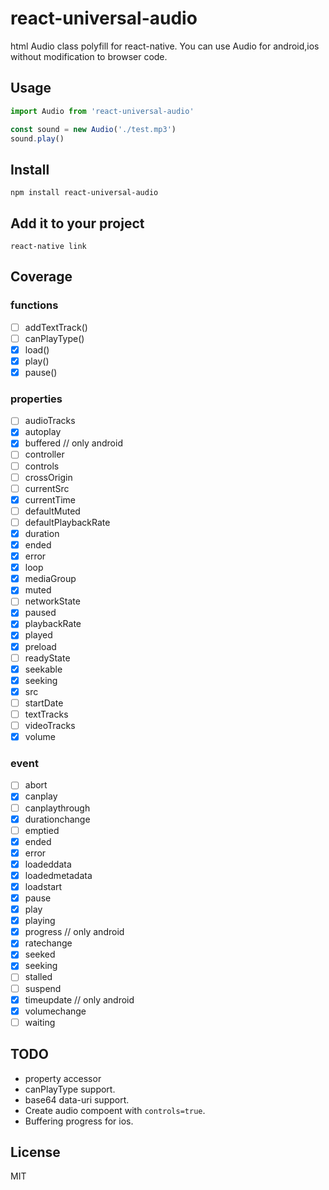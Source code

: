 react-universal-audio
==========

html Audio class polyfill for react-native.
You can use Audio for android,ios without modification to browser code.	

## Usage

<!--
Using ES2017 `async` / `await` internally, you need adding async/await suport in babelrc so in your react-native project.

```javascript
```
-->

```javascript
import Audio from 'react-universal-audio'

const sound = new Audio('./test.mp3')
sound.play()
```

## Install

`npm install react-universal-audio`

## Add it to your project

`react-native link`


## Coverage

### functions

* [ ] addTextTrack()
* [ ] canPlayType()
* [x] load()
* [x] play()
* [x] pause()

### properties

* [ ] audioTracks	
* [x] autoplay	
* [x] buffered // only android
* [ ] controller
* [ ] controls
* [ ] crossOrigin
* [ ] currentSrc
* [x] currentTime
* [ ] defaultMuted
* [ ] defaultPlaybackRate
* [x] duration
* [x] ended	
* [x] error
* [x] loop
* [x] mediaGroup
* [x] muted	
* [ ] networkState	
* [x] paused	
* [x] playbackRate
* [x] played
* [x] preload
* [ ] readyState
* [x] seekable
* [x] seeking
* [x] src
* [ ] startDate
* [ ] textTracks
* [ ] videoTracks
* [x] volume

### event

* [ ] abort	
* [x] canplay
* [ ] canplaythrough
* [x] durationchange
* [ ] emptied
* [x] ended	
* [x] error
* [x] loadeddata
* [x] loadedmetadata
* [x] loadstart
* [x] pause	
* [x] play
* [x] playing
* [x] progress // only android
* [x] ratechange
* [x] seeked
* [x] seeking
* [ ] stalled
* [ ] suspend
* [x] timeupdate // only android
* [x] volumechange
* [ ] waiting

## TODO

* property accessor
* canPlayType support.
* base64 data-uri support.
* Create audio compoent with  `controls=true`.
* Buffering progress for ios.

## License

MIT
